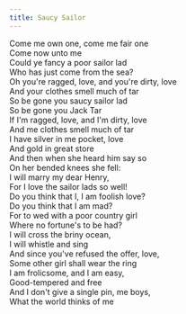 ```yaml
---
title: Saucy Sailor  
---  
```

  
Come me own one, come me fair one  
Come now unto me  
Could ye fancy a poor sailor lad  
Who has just come from the sea?  
Oh you're ragged, love, and you're dirty, love  
And your clothes smell much of tar  
So be gone you saucy sailor lad  
So be gone you Jack Tar  
If I'm ragged, love, and I'm dirty, love  
And me clothes smell much of tar  
I have silver in me pocket, love  
And gold in great store  
And then when she heard him say so  
On her bended knees she fell:  
I will marry my dear Henry,  
For I love the sailor lads so well!  
Do you think that I, I am foolish love?  
Do you think that I am mad?  
For to wed with a poor country girl  
Where no fortune's to be had?  
I will cross the briny ocean,  
I will whistle and sing  
And since you've refused the offer, love,  
Some other girl shall wear the ring  
I am frolicsome, and I am easy,  
Good-tempered and free  
And I don't give a single pin, me boys,  
What the world thinks of me  